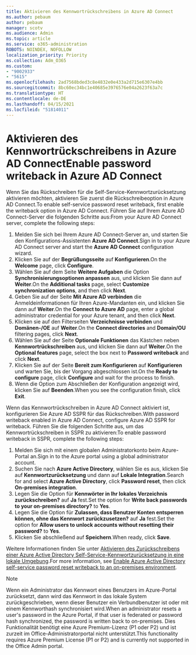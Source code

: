 ```yaml
---
title: Aktivieren des Kennwortrückschreibens in Azure AD Connect
ms.author: pebaum
author: pebaum
manager: scotv
ms.audience: Admin
ms.topic: article
ms.service: o365-administration
ROBOTS: NOINDEX, NOFOLLOW
localization_priority: Priority
ms.collection: Adm_O365
ms.custom:
- "9002933"
- "5615"
ms.openlocfilehash: 2ad7568bded3c8e4832e0e433a2d715e6307e4bb
ms.sourcegitcommit: 8bc60ec34bc1e40685e3976576e04a2623f63a7c
ms.translationtype: HT
ms.contentlocale: de-DE
ms.lasthandoff: 04/15/2021
ms.locfileid: "51814011"
---
```

# <a name="enable-password-writeback-in-azure-ad-connect"></a><span data-ttu-id="f2e59-102">Aktivieren des Kennwortrückschreibens in Azure AD Connect</span><span class="sxs-lookup"><span data-stu-id="f2e59-102">Enable password writeback in Azure AD Connect</span></span>

<span data-ttu-id="f2e59-103">Wenn Sie das Rückschreiben für die Self-Service-Kennwortzurücksetzung aktivieren möchten, aktivieren Sie zuerst die Rückschreibeoption in Azure AD Connect.</span><span class="sxs-lookup"><span data-stu-id="f2e59-103">To enable self-service password reset writeback, first enable the writeback option in Azure AD Connect.</span></span> <span data-ttu-id="f2e59-104">Führen Sie auf Ihrem Azure AD Connect-Server die folgenden Schritte aus:</span><span class="sxs-lookup"><span data-stu-id="f2e59-104">From your Azure AD Connect server, complete the following steps:</span></span>

1. <span data-ttu-id="f2e59-105">Melden Sie sich bei Ihrem Azure AD Connect-Server an, und starten Sie den Konfigurations-Assistenten **Azure AD Connect**.</span><span class="sxs-lookup"><span data-stu-id="f2e59-105">Sign in to your Azure AD Connect server and start the **Azure AD Connect** configuration wizard.</span></span>
2. <span data-ttu-id="f2e59-106">Klicken Sie auf der **Begrüßungsseite** auf **Konfigurieren**.</span><span class="sxs-lookup"><span data-stu-id="f2e59-106">On the **Welcome** page, click **Configure**.</span></span>
3. <span data-ttu-id="f2e59-107">Wählen Sie auf dem Seite **Weitere Aufgaben** die Option **Synchronisierungsoptionen anpassen** aus, und klicken Sie dann auf **Weiter**.</span><span class="sxs-lookup"><span data-stu-id="f2e59-107">On the **Additional tasks** page, select **Customize synchronization options**, and then click **Next**.</span></span>
4. <span data-ttu-id="f2e59-108">Geben Sie auf der Seite **Mit Azure AD verbinden** die Anmeldeinformationen für Ihren Azure-Mandanten ein, und klicken Sie dann auf **Weiter**.</span><span class="sxs-lookup"><span data-stu-id="f2e59-108">On the **Connect to Azure AD** page, enter a global administrator credential for your Azure tenant, and then click **Next**.</span></span>
5. <span data-ttu-id="f2e59-109">Klicken sie auf den Filterseiten **Verzeichnisse verbinden** und **Domänen-/OE** auf **Weiter**.</span><span class="sxs-lookup"><span data-stu-id="f2e59-109">On the **Connect directories** and **Domain/OU** filtering pages, click **Next**.</span></span>
6. <span data-ttu-id="f2e59-110">Wählen Sie auf der Seite **Optionale Funktionen** das Kästchen neben **Kennwortrückschreiben** aus, und klicken Sie dann auf **Weiter**.</span><span class="sxs-lookup"><span data-stu-id="f2e59-110">On the **Optional features** page, select the box next to **Password writeback** and click **Next**.</span></span>
7. <span data-ttu-id="f2e59-111">Klicken Sie auf der Seite **Bereit zum Konfigurieren** auf **Konfigurieren** und warten Sie, bis der Vorgang abgeschlossen ist.</span><span class="sxs-lookup"><span data-stu-id="f2e59-111">On the **Ready to configure** page, click **Configure** and wait for the process to finish.</span></span>
8. <span data-ttu-id="f2e59-112">Wenn die Option zum Abschließen der Konfiguration angezeigt wird, klicken Sie auf **Beenden**.</span><span class="sxs-lookup"><span data-stu-id="f2e59-112">When you see the configuration finish, click **Exit**.</span></span>

<span data-ttu-id="f2e59-113">Wenn das Kennwortrückschreiben in Azure AD Connect aktiviert ist, konfigurieren Sie Azure AD SSPR für das Rückschreiben.</span><span class="sxs-lookup"><span data-stu-id="f2e59-113">With password writeback enabled in Azure AD Connect, configure Azure AD SSPR for writeback.</span></span>  <span data-ttu-id="f2e59-114">Führen Sie die folgenden Schritte aus, um das Kennwortrückschreiben in SSPR zu aktivieren:</span><span class="sxs-lookup"><span data-stu-id="f2e59-114">To enable password writeback in SSPR, complete the following steps:</span></span>

1. <span data-ttu-id="f2e59-115">Melden Sie sich mit einem globalen Administratorkonto beim Azure-Portal an.</span><span class="sxs-lookup"><span data-stu-id="f2e59-115">Sign in to the Azure portal using a global administrator account.</span></span>
2. <span data-ttu-id="f2e59-116">Suchen Sie nach **Azure Active Directory**, wählen Sie es aus, klicken Sie auf **Kennwortzurücksetzung** und dann auf **Lokale Integration**.</span><span class="sxs-lookup"><span data-stu-id="f2e59-116">Search for and select **Azure Active Directory**, click **Password reset**, then click **On-premises integration**.</span></span>
3. <span data-ttu-id="f2e59-117">Legen Sie die Option für **Kennwörter in Ihr lokales Verzeichnis zurückschreiben?** auf **Ja** fest.</span><span class="sxs-lookup"><span data-stu-id="f2e59-117">Set the option for **Write back passwords to your on-premises directory?** to **Yes**.</span></span>
4. <span data-ttu-id="f2e59-118">Legen Sie die Option für **Zulassen, dass Benutzer Konten entsperren können, ohne das Kennwort zurückzusetzen?** auf **Ja** fest.</span><span class="sxs-lookup"><span data-stu-id="f2e59-118">Set the option for **Allow users to unlock accounts without resetting their password?** to **Yes**.</span></span>
5. <span data-ttu-id="f2e59-119">Klicken Sie abschließend auf **Speichern**.</span><span class="sxs-lookup"><span data-stu-id="f2e59-119">When ready, click **Save**.</span></span>

<span data-ttu-id="f2e59-120">Weitere Informationen finden Sie unter [Aktivieren des Zurückschreibens einer Azure Active Directory Self-Service-Kennwortzurücksetzung in eine lokale Umgebung](https://docs.microsoft.com/azure/active-directory/authentication/tutorial-enable-sspr-writeback).</span><span class="sxs-lookup"><span data-stu-id="f2e59-120">For more information, see [Enable Azure Active Directory self-service password reset writeback to an on-premises environment](https://docs.microsoft.com/azure/active-directory/authentication/tutorial-enable-sspr-writeback).</span></span>

> [!NOTE]
>  <span data-ttu-id="f2e59-121">Wenn ein Administrator das Kennwort eines Benutzers im Azure-Portal zurücksetzt, dann wird das Kennwort in das lokale System zurückgeschrieben, wenn dieser Benutzer ein Verbundbenutzer ist oder mit einem Kennworthash synchronisiert wird.</span><span class="sxs-lookup"><span data-stu-id="f2e59-121">When an administrator resets a user's password in the Azure Portal, if that user is federated or password hash synchronized, the password is written back to on-premises.</span></span> <span data-ttu-id="f2e59-122">Dies Funktionalität benötigt eine Azure Premium-Lizenz (P1 oder P2) und ist zurzeit im Office-Administratorportal nicht unterstützt.</span><span class="sxs-lookup"><span data-stu-id="f2e59-122">This functionality requires Azure Premium License (P1 or P2) and is currently not supported in the Office Admin portal.</span></span>
